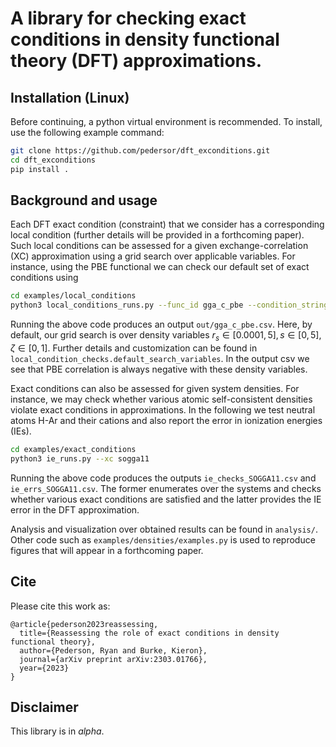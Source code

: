 A library for checking exact conditions in density functional theory (DFT) approximations.
===============================

## Installation (Linux)

Before continuing, a python virtual environment is recommended. To install, use the following example command:
```bash
git clone https://github.com/pedersor/dft_exconditions.git
cd dft_exconditions
pip install .
```

## Background and usage
Each DFT exact condition (constraint) that we consider has a corresponding local condition (further details will be provided in a forthcoming paper). Such local conditions can be assessed for a given exchange-correlation (XC) approximation using a grid search over applicable variables. For instance, using the PBE functional we can check our default set of exact conditions using

```bash
cd examples/local_conditions
python3 local_conditions_runs.py --func_id gga_c_pbe --condition_string negativity_check 
```
Running the above code produces an output `out/gga_c_pbe.csv`. Here, by default, our grid search is over density variables $r_s \in [0.0001, 5], s \in [0, 5], \zeta \in [0, 1]$. Further details and customization can be found in `local_condition_checks.default_search_variables`. In the output csv we see that PBE correlation is always negative with these density variables.

Exact conditions can also be assessed for given system densities. For instance, we may check whether various atomic self-consistent densities violate exact conditions in approximations. In the following we test neutral atoms H-Ar and their cations and also report the error in ionization energies (IEs). 

```bash
cd examples/exact_conditions
python3 ie_runs.py --xc sogga11
```
Running the above code produces the outputs `ie_checks_SOGGA11.csv` and `ie_errs_SOGGA11.csv`. The former enumerates over the systems and checks whether various exact conditions are satisfied and the latter provides the IE error in the DFT approximation.  

Analysis and visualization over obtained results can be found in `analysis/`. Other code such as `examples/densities/examples.py` is used to reproduce figures that will appear in a forthcoming paper.

## Cite

Please cite this work as:

```
@article{pederson2023reassessing,
  title={Reassessing the role of exact conditions in density functional theory},
  author={Pederson, Ryan and Burke, Kieron},
  journal={arXiv preprint arXiv:2303.01766},
  year={2023}
}
```

## Disclaimer
This library is in *alpha*.
